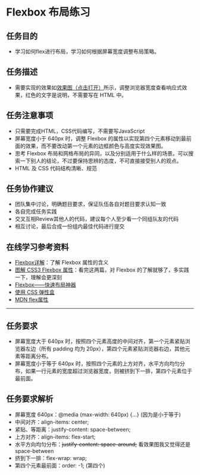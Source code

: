 # Flexbox 布局练习

## 任务目的
* 学习如何flex进行布局，学习如何根据屏幕宽度调整布局策略。

## 任务描述
* 需要实现的效果如[效果图（点击打开）](http://7xrp04.com1.z0.glb.clouddn.com/task_1_10_1.png)所示，调整浏览器宽度查看响应式效果，红色的文字是说明，不需要写在 HTML 中。

## 任务注意事项
* 只需要完成HTML，CSS代码编写，不需要写JavaScript
* 屏幕宽度小于 640px 时，调整 Flexbox 的属性以实现第四个元素移动到最前面的效果，而不要改动第一个元素的边框颜色与高度实现效果图。
* 思考 Flexbox 布局和网格布局的异同，以及分别适用于什么样的场景。可以搜索一下别人的结论，不过要保持思辨的态度，不可直接接受别人的观点。
* HTML 及 CSS 代码结构清晰、规范

## 任务协作建议
* 团队集中讨论，明确题目要求，保证队伍各自对题目要求认知一致
* 各自完成任务实践
* 交叉互相Review其他人的代码，建议每个人至少看一个同组队友的代码
* 相互讨论，最后合成一份组内最佳代码进行提交

## 在线学习参考资料

* [Flexbox详解](https://segmentfault.com/a/1190000002910324)：了解 Flexbox 属性的含义
* [图解 CSS3 Flexbox 属性](https://web.tutorialonfree.com/tu-jie-css3-flexboxshu-xing/)：看完这两篇，对 Flexbox 的了解就够了，多实践一下，理解会更深刻
* [Flexbox——快速布局神器](http://www.w3cplus.com/css3/flexbox-basics.html)
* [使用 CSS 弹性盒](https://developer.mozilla.org/zh-CN/docs/Web/CSS/CSS_Flexible_Box_Layout/Using_CSS_flexible_boxes)
* [MDN flex属性](https://developer.mozilla.org/zh-CN/docs/Web/CSS/flex)

---

## 任务要求
* 屏幕宽度大于 640px 时，按照四个元素高度的中间对齐，第一个元素紧贴浏览器左边（所有 padding 均为 20px），第四个元素紧贴浏览器右边，其他元素等距离分布。
* 屏幕宽度小于等于 640px 时，按照四个元素的上方对齐，水平方向均匀分布，如果一行元素的宽度超过浏览器宽度，则被挤到下一排，第四个元素位于最前面。

## 任务要求解析
* 屏幕宽度 640px：@media (max-width: 640px) {...} (因为是小于等于)
* 中间对齐：align-items: center;
* 紧贴、等距离：justify-content: space-between;
* 上方对齐：align-items: flex-start;
* 水平方向均匀分布：~~justify-content: space-around;~~ 看效果图我又觉得还是 space-between
* 挤到下一排：flex-wrap: wrap;
* 第四个元素最前面：order: -1; (第四个)
